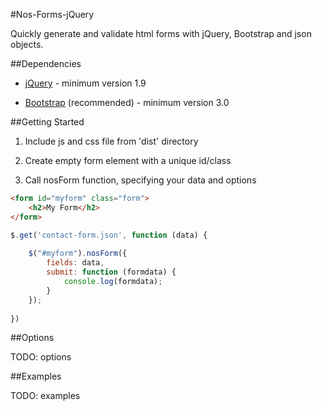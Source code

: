 #Nos-Forms-jQuery

Quickly generate and validate html forms with jQuery, Bootstrap and json objects.

##Dependencies

- [jQuery](http://jquery.com/download/) - minimum version 1.9

- [Bootstrap](http://getbootstrap.com/getting-started/) (recommended) - minimum version 3.0

##Getting Started

1. Include js and css file from 'dist' directory

2. Create empty form element with a unique id/class

3. Call nosForm function, specifying your data and options

```html
<form id="myform" class="form">
    <h2>My Form</h2>
</form>
```
```javascript
$.get('contact-form.json', function (data) {
                    
    $("#myform").nosForm({
        fields: data,
        submit: function (formdata) {
            console.log(formdata);
        }
    });
    
})
```

##Options

TODO: options

##Examples

TODO: examples





